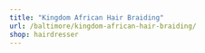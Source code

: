 ```yaml
---
title: "Kingdom African Hair Braiding"
url: /baltimore/kingdom-african-hair-braiding/
shop: hairdresser
---
```

